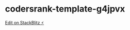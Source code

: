# codersrank-template-g4jpvx

[Edit on StackBlitz ⚡️](https://stackblitz.com/edit/codersrank-template-g4jpvx)